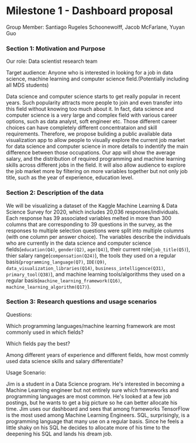 # Milestone 1 - Dashboard proposal

Group Member: Santiago Rugeles Schoonewolff, Jacob McFarlane, Yuyan Guo

### Section 1: Motivation and Purpose

 Our role: Data scientist research team

 Target audience: Anyone who is interested in looking for a job in data science, machine learning and computer science field.(Potentially including all MDS students)

 Data science and computer science starts to get really popular in recent years. Such popularity attracts more people to join and even transfer into this field without knowing too much about it. In fact, data science and computer science is a very large and complex field with various career options, such as data analyst, soft engineer etc. Those different career choices can have completely different concentrataion and skill requirements. Therefore, we propose buliding a public available data visualization app to allow people to visually explore the current job market for data science and computer science in more details to indentify the main difference between those occupations. Our app will show the average salary, and the distribution of required programming and machine learning skills across different jobs in the field. It will also allow audience to explore the job market more by filtering on more variables together but not only job title, such as the year of experience, education level. 

### Section 2: Description of the data

 We will be visualizing a dataset of the Kaggle Machine Learning & Data Science Survey for 2020, which includes 20,036 responses/individuals. Each response has 39 associated variables melted in more than 300 columns that are corresponding to 39 questions in the survey, as the responses to multiple selection questions were split into multiple columns (with one column per answer choice). The variables describe the individuals who are currently in the data science and computer science fields(`education(Q4)`, `gender(Q2)`, `age(Q4)`), their current role(`job_title(Q5)`), thier salary range(`compensation(Q24)`), the tools they used on a regular basis(`programming_language(Q7)`, `IDE(Q9)`, `data_visualization_libraries(Q14)`,  `business_intelligence(Q31)`, `primary_tool(Q38)`), and machine learning tools/algorithms they used on a regular basis(`machine_learning_framework(Q16)`, `machine_learning_algorithm(Q17)`).

### Section 3: Research questions and usage scenarios

Questions:

Which programming languages/machine learning framework are most commonly used in which fields?   
	
Which fields pay the best?   
	
Among different years of experience and different fields, how most commly used data science skills and salary differentiate?   
	
Usage Scenario:

Jim is a student in a Data Science program. He's interested in becoming a Machine Learning engineer but not entirely sure which frameworks and programming languages are most common. He's looked at a few job postings, but he wants to get a big picture so he can better allocate his time. Jim uses our dashboard and sees that among frameworks TensorFlow is the most used among Machine Learning Engineers. SQL, surprisingly, is a programming language that many use on a regular basis. Since he feels a little shaky on his SQL he decides to allocate more of his time to the deepening his SQL and lands his dream job.